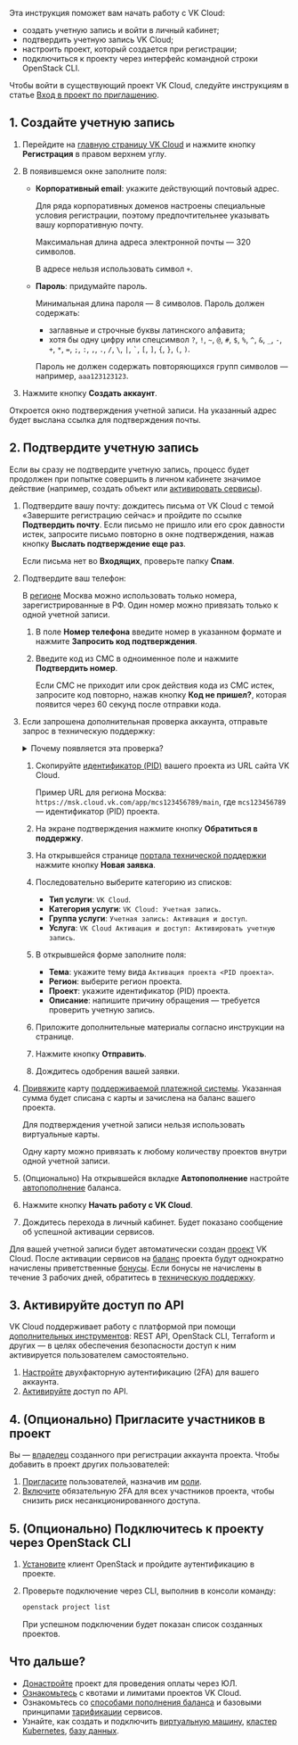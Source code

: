 Эта инструкция поможет вам начать работу с VK Cloud:

- создать учетную запись и войти в личный кабинет;
- подтвердить учетную запись VK Cloud;
- настроить проект, который создается при регистрации;
- подключиться к проекту через интерфейс командной строки OpenStack CLI.

<info>

Чтобы войти в существующий проект VK Cloud, следуйте инструкциям в статье [Вход в проект по приглашению](/ru/tools-for-using-services/account/service-management/project-invitation).

</info>

## 1. Создайте учетную запись

1. Перейдите на [главную страницу VK Cloud](https://cloud.vk.com/) и нажмите кнопку **Регистрация** в правом верхнем углу.
1. В появившемся окне заполните поля:

    - **Корпоративный email**: укажите действующий почтовый адрес.

        Для ряда корпоративных доменов настроены специальные условия регистрации, поэтому предпочтительнее указывать вашу корпоративную почту.

        Максимальная длина адреса электронной почты — 320 символов.

        <warn>

        В адресе нельзя использовать символ `+`.

        </warn>

    - **Пароль**: придумайте пароль.

        Минимальная длина пароля — 8 символов. Пароль должен содержать:
        - заглавные и строчные буквы латинского алфавита;
        - хотя бы одну цифру или спецсимвол `?`, `!`, `~`, `@`, `#`, `$`, `%`, `^`, `&`, `_`, `-`, `+`, `*`, `=`, `;`, `:`, `,`, `.`, `/`, `\`, `|`, `` ` ``, `[`, `]`, `{`, `}`, `(`, `)`.

        Пароль не должен содержать повторяющихся групп символов — например, ``aaa123123123``.

1. Нажмите кнопку **Создать аккаунт**.

Откроется окно подтверждения учетной записи. На указанный адрес будет выслана ссылка для подтверждения почты.

## 2. Подтвердите учетную запись

Если вы сразу не подтвердите учетную запись, процесс будет продолжен при попытке совершить в личном кабинете значимое действие (например, создать объект или [активировать сервисы](/ru/tools-for-using-services/account/service-management/activation)).

1. Подтвердите вашу почту: дождитесь письма от VK Cloud с темой «Завершите регистрацию сейчас» и пройдите по ссылке **Подтвердить почту**. Если письмо не пришло или его срок давности истек, запросите письмо повторно в окне подтверждения, нажав кнопку **Выслать подтверждение еще раз**.

   <info>

   Если письма нет во **Входящих**, проверьте папку **Спам**.

   </info>

1. Подтвердите ваш телефон:

   <warn>

   В [регионе](/ru/tools-for-using-services/account/concepts/regions) Москва можно использовать только номера, зарегистрированные в РФ. Один номер можно привязать только к одной учетной записи.

   </warn>

   1. В поле **Номер телефона** введите номер в указанном формате и нажмите **Запросить код подтверждения**.
   1. Введите код из СМС в одноименное поле и нажмите **Подтвердить номер**.

      Если СМС не приходит или срок действия кода из СМС истек, запросите код повторно, нажав кнопку **Код не пришел?**, которая появится через 60 секунд после отправки кода.

1. Если запрошена дополнительная проверка аккаунта, отправьте запрос в техническую поддержку:

   <details>
     <summary>Почему появляется эта проверка?</summary>

   VK Cloud автоматически [оценивает степень безопасности](/ru/intro/it-security/platform-security) учетной записи. В зависимости от результатов проверки, будет предложен один из вариантов:

   - Сразу привязать карту — откроется вкладка **Карта оплаты**.
   - Отправить запрос в техническую поддержку — откроется вкладка **Активация аккаунта**. Привязка карты станет доступна после того, как запрос будет обработан.

   </details>

   1. Скопируйте [идентификатор (PID)](/ru/tools-for-using-services/account/service-management/project-settings/manage#poluchenie_identifikatora_proekta) вашего проекта из URL сайта VK Cloud.

      Пример URL для региона Москва: `https://msk.cloud.vk.com/app/mcs123456789/main`, где `mcs123456789` — идентификатор (PID) проекта.

   1. На экране подтверждения нажмите кнопку **Обратиться в поддержку**.
   1. На открывшейся странице [портала технической поддержки](https://support.mcs.mail.ru) нажмите кнопку **Новая заявка**.
   1. Последовательно выберите категорию из списков:

      - **Тип услуги**: `VK Cloud`.
      - **Категория услуги**: `VK Cloud: Учетная запись`.
      - **Группа услуги**: `Учетная запись: Активация и доступ`.
      - **Услуга**: `VK Cloud Активация и доступ: Активировать учетную запись`.

   1. В открывшейся форме заполните поля:

      - **Тема**: укажите тему вида `Активация проекта <PID проекта>`.
      - **Регион**: выберите регион проекта.
      - **Проект**: укажите идентификатор (PID) проекта.
      - **Описание**: напишите причину обращения — требуется проверить учетную запись.

   1. Приложите дополнительные материалы согласно инструкции на странице.
   1. Нажмите кнопку **Отправить**.
   1. Дождитесь одобрения вашей заявки.

1. [Привяжите](/ru/tools-for-using-services/account/service-management/activation#privyazka_bankovskoy_karty) карту [поддерживаемой платежной системы](/ru/intro/billing/concepts/payment-methods). Указанная сумма будет списана с карты и зачислена на баланс вашего проекта.

   <warn>

   Для подтверждения учетной записи нельзя использовать виртуальные карты.

   Одну карту можно привязать к любому количеству проектов внутри одной учетной записи.

   </warn>

1. (Опционально) На открывшейся вкладке **Автопополнение** настройте [автопополнение](/ru/intro/billing/service-management/add-card#nastroit_avtopopolnenie) баланса.
1. Нажмите кнопку **Начать работу с VK Cloud**.
1. Дождитесь перехода в личный кабинет. Будет показано сообщение об успешной активации сервисов.

Для вашей учетной записи будет автоматически создан [проект](/ru/tools-for-using-services/account/concepts/projects) VK Cloud. После активации сервисов на [баланс](/ru/intro/billing/concepts/balance) проекта будут однократно начислены приветственные [бонусы](/ru/intro/billing/concepts/balance#bonusy). Если бонусы не начислены в течение 3 рабочих дней, обратитесь в [техническую поддержку](/ru/contacts).

## 3. Активируйте доступ по API

<info>

VK Cloud поддерживает работу с платформой при помощи [дополнительных инструментов](/ru/tools-for-using-services): REST API, OpenStack CLI, Terraform и других — в целях обеспечения безопасности доступ к ним активируется пользователем самостоятельно.

</info>

1. [Настройте](/ru/tools-for-using-services/account/service-management/account-manage/manage-2fa) двухфакторную аутентификацию (2FA) для вашего аккаунта.
1. [Активируйте](/ru/tools-for-using-services/rest-api/enable-api) доступ по API.

## 4. (Опционально) Пригласите участников в проект

Вы — [владелец](/ru/tools-for-using-services/account/concepts/rolesandpermissions) созданного при регистрации аккаунта проекта. Чтобы добавить в проект других пользователей:

1. [Пригласите](/ru/tools-for-using-services/account/service-management/project-settings/access-manage) пользователей, назначив им [роли](/ru/tools-for-using-services/account/concepts/rolesandpermissions).
1. [Включите](/ru/tools-for-using-services/account/service-management/project-settings/access-manage#vklyuchenie_v_proekte_obyazatelnoy_2fa) обязательную 2FA для всех участников проекта, чтобы снизить риск несанкционированного доступа.

## 5. (Опционально) Подключитесь к проекту через OpenStack CLI

1. [Установите](/ru/tools-for-using-services/cli/openstack-cli) клиент OpenStack и пройдите аутентификацию в проекте.
1. Проверьте подключение через CLI, выполнив в консоли команду:

    ```bash
    openstack project list
    ```

    При успешном подключении будет показан список созданных проектов.

## Что дальше?

- [Донастройте](/ru/intro/billing/service-management/corporate/) проект для проведения оплаты через ЮЛ.
- [Ознакомьтесь](/ru/tools-for-using-services/account/concepts/quotasandlimits) с квотами и лимитами проектов VK Cloud.
- Ознакомьтесь со [способами пополнения баланса](/ru/intro/billing/service-management/payment) и базовыми принципами [тарификации](/ru/tools-for-using-services/account/tariffication) сервисов.
- Узнайте, как создать и подключить [виртуальную машину](/ru/computing/iaas/quick-start), [кластер Kubernetes](/ru/kubernetes/k8s/quickstart), [базу данных](/ru/dbs/dbaas/start).
